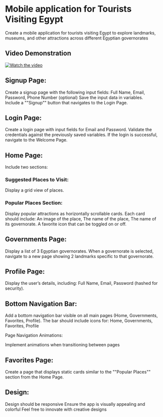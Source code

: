 # Mobile application for Tourists Visiting Egypt
Create a mobile application for tourists visiting Egypt to explore landmarks, museums, and other attractions across different Egyptian governorates


## Video Demonstration

[![Watch the video](https://img.youtube.com/vi/VIDEO_ID/0.jpg)](https://www.youtube.com/watch?v=VIDEO_ID)


## Signup Page:

Create a signup page with the following input fields:
Full Name, Email, Password, Phone Number (optional)
Save the input data in variables.
Include a ""Signup"" button that navigates to the Login Page.

## Login Page:

Create a login page with input fields for Email and Password.
Validate the credentials against the previously saved variables.
If the login is successful, navigate to the Welcome Page.

## Home Page:

Include two sections:
### Suggested Places to Visit:
 Display a grid view of places.
### Popular Places Section:
 Display popular attractions as horizontally scrollable cards.
Each card should include:
An image of the place, The name of the place, The name of its governorate.
A favorite icon that can be toggled on or off.

## Governments Page:

Display a list of 3 Egyptian governorates.
When a governorate is selected, navigate to a new page showing 2 landmarks specific to that governorate.

## Profile Page:

Display the user’s details, including:
Full Name, Email, Password (hashed for security).

## Bottom Navigation Bar:

Add a bottom navigation bar visible on all main pages (Home, Governments, Favorites, Profile).
The bar should include icons for:
Home, Governments, Favorites, Profile

Page Navigation Animations:

Implement animations when transitioning between pages

## Favorites Page:

Create a page that displays static cards similar to the ""Popular Places"" section from the Home Page.

## Design:
Design should be responsive
Ensure the app is visually appealing and colorful
Feel free to innovate with creative designs
 